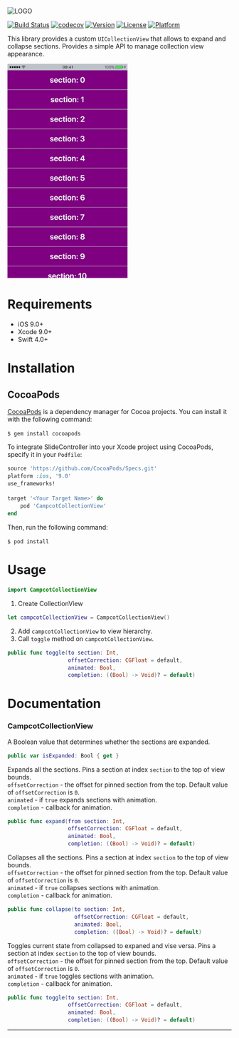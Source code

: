 ![LOGO](https://github.com/touchlane/CampcotCollectionView/blob/master/Assets/logo.svg)

[![Build Status](https://travis-ci.org/touchlane/CampcotCollectionView.svg?branch=master)](https://travis-ci.org/touchlane/CampcotCollectionView)
[![codecov](https://codecov.io/gh/touchlane/CampcotCollectionView/branch/master/graph/badge.svg)](https://codecov.io/gh/touchlane/CampcotCollectionView)
[![Version](https://img.shields.io/cocoapods/v/CampcotCollectionView.svg?style=flat)](http://cocoapods.org/pods/CampcotCollectionView)
[![License](https://img.shields.io/cocoapods/l/CampcotCollectionView.svg?style=flat)](http://cocoapods.org/pods/CampcotCollectionView)
[![Platform](https://img.shields.io/cocoapods/p/CampcotCollectionView.svg?style=flat)](http://cocoapods.org/pods/CampcotCollectionView)

This library provides a custom `UICollectionView` that allows to expand and collapse sections. Provides a simple API to manage collection view appearance.

![CampcotCollectionView](Example/Assets/campcot.gif)

# Requirements

* iOS 9.0+
* Xcode 9.0+
* Swift 4.0+

# Installation

## CocoaPods

[CocoaPods](https://cocoapods.org) is a dependency manager for Cocoa projects. You can install it with the following command:

```$ gem install cocoapods```

To integrate SlideController into your Xcode project using CocoaPods, specify it in your ```Podfile```:

```ruby
source 'https://github.com/CocoaPods/Specs.git'
platform :ios, '9.0'
use_frameworks!

target '<Your Target Name>' do
    pod 'CampcotCollectionView'
end
```

Then, run the following command:

```$ pod install```

# Usage

```swift
import CampcotCollectionView
```

1. Create CollectionView
```swift
let campcotCollectionView = CampcotCollectionView()
```
2. Add `campcotCollectionView` to view hierarchy.
3. Call `toggle` method on `campcotCollectionView`.
```swift
public func toggle(to section: Int,
                   offsetCorrection: CGFloat = default,
                   animated: Bool,
                   completion: ((Bool) -> Void)? = default)
```

# Documentation

### CampcotCollectionView

A Boolean value that determines whether the sections are expanded.
```swift
public var isExpanded: Bool { get }
```

Expands all the sections. Pins a section at index `section` to the top of view bounds.  
`offsetCorrection` - the offset for pinned section from the top. Default value of `offsetCorrection` is `0`.  
`animated` - if `true` expands sections with animation.  
`completion` - callback for animation. 
```swift
public func expand(from section: Int,
                   offsetCorrection: CGFloat = default,
                   animated: Bool, 
                   completion: ((Bool) -> Void)? = default)
```

Collapses all the sections. Pins a section at index `section` to the top of view bounds.  
`offsetCorrection` - the offset for pinned section from the top. Default value of `offsetCorrection` is `0`.  
`animated` - if `true` collapses sections with animation.  
`completion` - callback for animation. 
```swift
public func collapse(to section: Int,
                     offsetCorrection: CGFloat = default,
                     animated: Bool,
                     completion: ((Bool) -> Void)? = default)
```

Toggles current state from collapsed to expaned and vise versa. Pins a section at index `section` to the top of view bounds.  
`offsetCorrection` - the offset for pinned section from the top. Default value of `offsetCorrection` is `0`.  
`animated` - if `true` toggles sections with animation.  
`completion` - callback for animation. 
```swift
public func toggle(to section: Int,
                   offsetCorrection: CGFloat = default,
                   animated: Bool,
                   completion: ((Bool) -> Void)? = default)
```
___